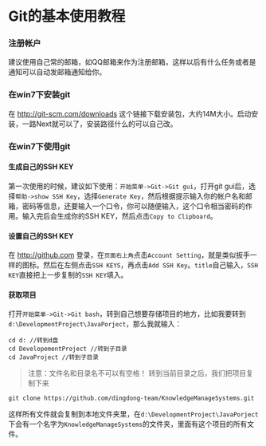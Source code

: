 # Git的基本使用教程
### 注册帐户
建议使用自己常的邮箱，如QQ邮箱来作为注册邮箱，这样以后有什么任务或者是通知可以自动发邮箱通知给你。
### 在win7下安装git
在 http://git-scm.com/downloads 这个链接下载安装包，大约14M大小。启动安装，一路Next就可以了，安装路径什么的可以自己改。
### 在win7下使用git
#### 生成自己的SSH KEY
第一次使用的时候，建议如下使用：`开始菜单->Git->Git gui`，打开git gui后，选择`帮助->show SSH Key`，选择`Generate Key`，然后根据提示输入你的帐户名和邮箱，密码等信息，还要输入一个口令，你可以随便输入，这个口令相当密码的作用。输入完后会生成你的SSH KEY，然后点击`Copy to Clipboard`。
#### 设置自己的SSH KEY
在 http://github.com 登录，在`页面右上角`点击`Account Setting`，就是类似扳手一样的图标。然后在左侧点击`SSH KEYS`，再点击`Add SSH Key`。`title`自己输入，`SSH KEY`直接把上一步复制的`SSH KEY`填入。
#### 获取项目
打开`开始菜单->Git->Git bash`，转到自己想要存储项目的地方，比如我要转到`d:\DevelopmentProject\JavaPorject`，那么我就输入：

```
cd d: //转到d盘
cd DevelopementProject //转到子目录
cd JavaProject //转到子目录
```
>注意：文件名和目录名不可以有空格！
转到当前目录之后，我们把项目复制下来

```
git clone https://github.com/dingdong-team/KnowledgeManageSystems.git
```
这样所有文件就会复制到本地文件夹里，在`d:\DevelopmentProject\JavaPorject`下会有一个名字为`KnowledgeManageSystems`的文件夹，里面有这个项目的所有文件。
